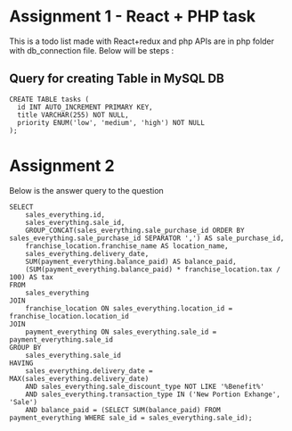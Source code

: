 # Assignment 1 - React + PHP task

This is a todo list made with React+redux and php APIs are in php folder with db_connection file.
Below will be steps :

## Query for creating Table in MySQL DB
```
CREATE TABLE tasks (
  id INT AUTO_INCREMENT PRIMARY KEY,
  title VARCHAR(255) NOT NULL,
  priority ENUM('low', 'medium', 'high') NOT NULL
);
```

# Assignment 2 

Below is the answer query to the question

```
SELECT 
    sales_everything.id,
    sales_everything.sale_id,
    GROUP_CONCAT(sales_everything.sale_purchase_id ORDER BY sales_everything.sale_purchase_id SEPARATOR ',') AS sale_purchase_id,
    franchise_location.franchise_name AS location_name,
    sales_everything.delivery_date,
    SUM(payment_everything.balance_paid) AS balance_paid,
    (SUM(payment_everything.balance_paid) * franchise_location.tax / 100) AS tax
FROM 
    sales_everything
JOIN 
    franchise_location ON sales_everything.location_id = franchise_location.location_id
JOIN 
    payment_everything ON sales_everything.sale_id = payment_everything.sale_id
GROUP BY 
    sales_everything.sale_id
HAVING 
    sales_everything.delivery_date = MAX(sales_everything.delivery_date)
    AND sales_everything.sale_discount_type NOT LIKE '%Benefit%'
    AND sales_everything.transaction_type IN ('New Portion Exhange', 'Sale')
    AND balance_paid = (SELECT SUM(balance_paid) FROM payment_everything WHERE sale_id = sales_everything.sale_id);
```



